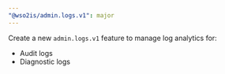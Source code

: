 ```yaml
---
"@wso2is/admin.logs.v1": major
---
```


Create a new `admin.logs.v1` feature to manage log analytics for:
 - Audit logs
 - Diagnostic logs
